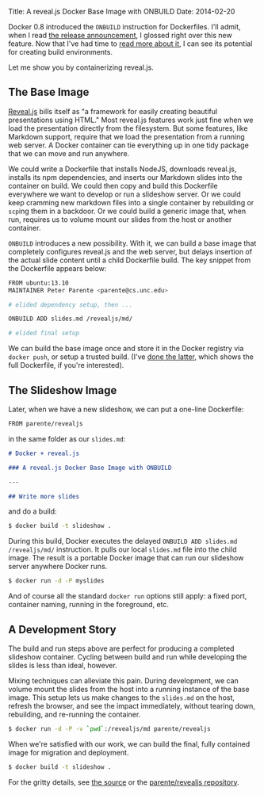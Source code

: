 Title: A reveal.js Docker Base Image with ONBUILD
Date: 2014-02-20

Docker 0.8 introduced the `ONBUILD` instruction for Dockerfiles. I'll admit, when I read [the release announcement](http://blog.docker.io/2014/02/docker-0-8-quality-new-builder-features-btrfs-storage-osx-support/), I glossed right over this new feature. Now that I've had time to [read more about it](http://docs.docker.io/en/latest/reference/builder/#onbuild), I can see its potential for creating build environments.

Let me show you by containerizing reveal.js.

## The Base Image

[Reveal.js](http://lab.hakim.se/reveal-js/#/) bills itself as "a framework for easily creating beautiful presentations using HTML." Most reveal.js features work just fine when we load the presentation directly from the filesystem. But some features, like Markdown support, require that we load the presentation from a running web server. A Docker container can tie everything up in one tidy package that we can move and run anywhere.

We could write a Dockerfile that installs NodeJS, downloads reveal.js, installs its npm dependencies, and inserts our Markdown slides into the container on build. We could then copy and build this Dockerfile everywhere we want to develop or run a slideshow server. Or we could keep cramming new markdown files into a single container by rebuilding or `scp`ing them in a backdoor. Or we could build a generic image that, when run, requires us to volume mount our slides from the host or another container.

`ONBUILD` introduces a new possibility. With it, we can build a base image that completely configures reveal.js and the web server, but delays insertion of the actual slide content until a child Dockerfile build. The key snippet from the Dockerfile appears below:

```bash
FROM ubuntu:13.10
MAINTAINER Peter Parente <parente@cs.unc.edu>

# elided dependency setup, then ...

ONBUILD ADD slides.md /revealjs/md/

# elided final setup
```

We can build the base image once and store it in the Docker registry via `docker push`, or setup a trusted build. (I've [done the latter](https://index.docker.io/u/parente/revealjs/), which shows the full Dockerfile, if you're interested).

## The Slideshow Image

Later, when we have a new slideshow, we can put a one-line Dockerfile:

```bash
FROM parente/revealjs
```

in the same folder as our `slides.md`:


```markdown
# Docker + reveal.js

### A reveal.js Docker Base Image with ONBUILD

---

## Write more slides
```

and do a build:

```bash
$ docker build -t slideshow .
```

During this build, Docker executes the delayed `ONBUILD ADD slides.md /revealjs/md/` instruction. It pulls our local `slides.md` file into the child image. The result is a portable Docker image that can run our slideshow server anywhere Docker runs.

```bash
$ docker run -d -P myslides
```

And of course all the standard `docker run` options still apply: a fixed port, container naming, running in the foreground, etc.

## A Development Story

The build and run steps above are perfect for producing a completed slideshow container. Cycling between build and run while developing the slides is less than ideal, however.

Mixing techniques can alleviate this pain. During development, we can volume mount the slides from the host into a running instance of the base image. This setup lets us make changes to the `slides.md` on the host, refresh the browser, and see the impact immediately, without tearing down, rebuilding, and re-running the container.

```bash
$ docker run -d -P -v `pwd`:/revealjs/md parente/revealjs
```

When we're satisfied with our work, we can build the final, fully contained image for migration and deployment.

```bash
$ docker build -t slideshow .
```

For the gritty details, see [the source](https://github.com/parente/dockerfiles/tree/master/revealjs) or the [parente/revealjs repository](https://index.docker.io/u/parente/revealjs/).